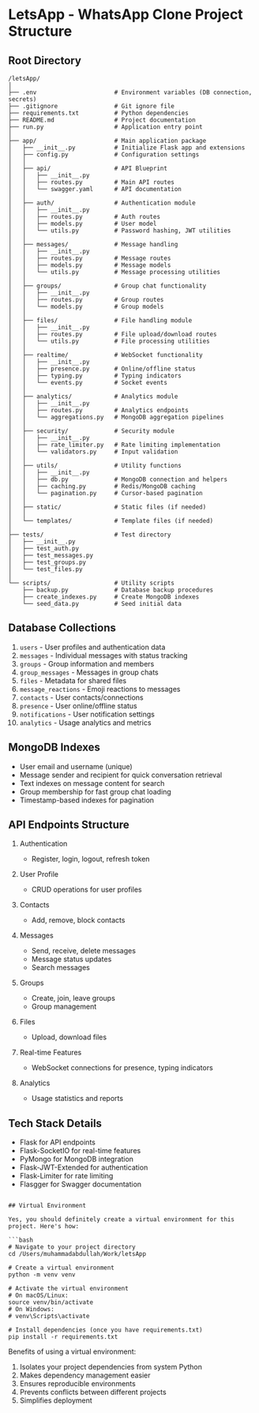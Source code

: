 # LetsApp - WhatsApp Clone Project Structure

## Root Directory
```
/letsApp/
│
├── .env                      # Environment variables (DB connection, secrets)
├── .gitignore                # Git ignore file
├── requirements.txt          # Python dependencies
├── README.md                 # Project documentation
├── run.py                    # Application entry point
│
├── app/                      # Main application package
│   ├── __init__.py           # Initialize Flask app and extensions
│   ├── config.py             # Configuration settings
│   │
│   ├── api/                  # API Blueprint
│   │   ├── __init__.py
│   │   ├── routes.py         # Main API routes
│   │   └── swagger.yaml      # API documentation
│   │
│   ├── auth/                 # Authentication module
│   │   ├── __init__.py
│   │   ├── routes.py         # Auth routes
│   │   ├── models.py         # User model
│   │   └── utils.py          # Password hashing, JWT utilities
│   │
│   ├── messages/             # Message handling
│   │   ├── __init__.py
│   │   ├── routes.py         # Message routes
│   │   ├── models.py         # Message models
│   │   └── utils.py          # Message processing utilities
│   │
│   ├── groups/               # Group chat functionality
│   │   ├── __init__.py
│   │   ├── routes.py         # Group routes
│   │   └── models.py         # Group models
│   │
│   ├── files/                # File handling module
│   │   ├── __init__.py
│   │   ├── routes.py         # File upload/download routes
│   │   └── utils.py          # File processing utilities
│   │
│   ├── realtime/             # WebSocket functionality
│   │   ├── __init__.py
│   │   ├── presence.py       # Online/offline status
│   │   ├── typing.py         # Typing indicators
│   │   └── events.py         # Socket events
│   │
│   ├── analytics/            # Analytics module
│   │   ├── __init__.py
│   │   ├── routes.py         # Analytics endpoints
│   │   └── aggregations.py   # MongoDB aggregation pipelines
│   │
│   ├── security/             # Security module
│   │   ├── __init__.py
│   │   ├── rate_limiter.py   # Rate limiting implementation
│   │   └── validators.py     # Input validation
│   │
│   ├── utils/                # Utility functions
│   │   ├── __init__.py
│   │   ├── db.py             # MongoDB connection and helpers
│   │   ├── caching.py        # Redis/MongoDB caching
│   │   └── pagination.py     # Cursor-based pagination
│   │
│   ├── static/               # Static files (if needed)
│   │
│   └── templates/            # Template files (if needed)
│
├── tests/                    # Test directory
│   ├── __init__.py
│   ├── test_auth.py
│   ├── test_messages.py
│   ├── test_groups.py
│   └── test_files.py
│
└── scripts/                  # Utility scripts
    ├── backup.py             # Database backup procedures
    ├── create_indexes.py     # Create MongoDB indexes
    └── seed_data.py          # Seed initial data
```

## Database Collections

1. `users` - User profiles and authentication data
2. `messages` - Individual messages with status tracking
3. `groups` - Group information and members
4. `group_messages` - Messages in group chats
5. `files` - Metadata for shared files
6. `message_reactions` - Emoji reactions to messages
7. `contacts` - User contacts/connections
8. `presence` - User online/offline status
9. `notifications` - User notification settings
10. `analytics` - Usage analytics and metrics

## MongoDB Indexes

- User email and username (unique)
- Message sender and recipient for quick conversation retrieval
- Text indexes on message content for search
- Group membership for fast group chat loading
- Timestamp-based indexes for pagination

## API Endpoints Structure

1. Authentication
   - Register, login, logout, refresh token

2. User Profile
   - CRUD operations for user profiles

3. Contacts
   - Add, remove, block contacts

4. Messages
   - Send, receive, delete messages
   - Message status updates
   - Search messages

5. Groups
   - Create, join, leave groups
   - Group management

6. Files
   - Upload, download files

7. Real-time Features
   - WebSocket connections for presence, typing indicators

8. Analytics
   - Usage statistics and reports

## Tech Stack Details

- Flask for API endpoints
- Flask-SocketIO for real-time features
- PyMongo for MongoDB integration
- Flask-JWT-Extended for authentication
- Flask-Limiter for rate limiting
- Flasgger for Swagger documentation
```

## Virtual Environment

Yes, you should definitely create a virtual environment for this project. Here's how:

```bash
# Navigate to your project directory
cd /Users/muhammadabdullah/Work/letsApp

# Create a virtual environment
python -m venv venv

# Activate the virtual environment
# On macOS/Linux:
source venv/bin/activate
# On Windows:
# venv\Scripts\activate

# Install dependencies (once you have requirements.txt)
pip install -r requirements.txt
```

Benefits of using a virtual environment:
1. Isolates your project dependencies from system Python
2. Makes dependency management easier
3. Ensures reproducible environments
4. Prevents conflicts between different projects
5. Simplifies deployment
